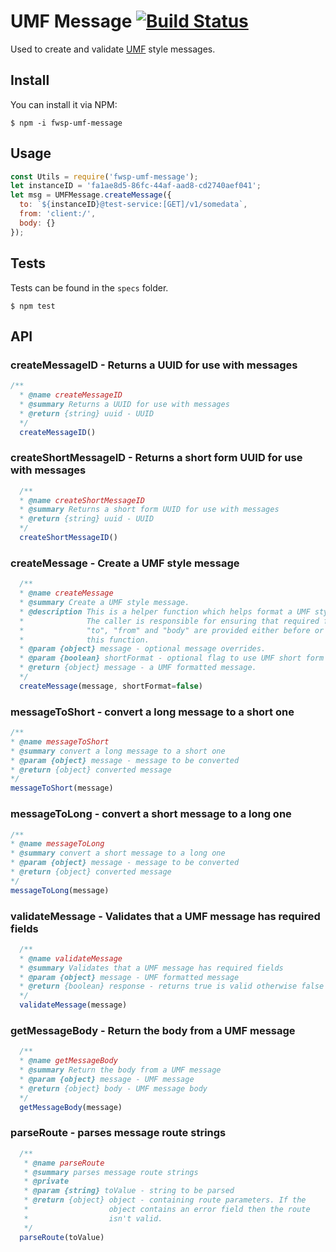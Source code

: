 # UMF Message [![Build Status](https://travis-ci.org/flywheelsports/fwsp-umf-message.svg?branch=master)](https://travis-ci.org/flywheelsports/fwsp-umf-message)
Used to create and validate [UMF](https://github.com/cjus/umf) style messages.

## Install
You can install it via NPM:

```shell
$ npm -i fwsp-umf-message
```

## Usage

```javascript
const Utils = require('fwsp-umf-message');
let instanceID = 'fa1ae8d5-86fc-44af-aad8-cd2740aef041';
let msg = UMFMessage.createMessage({
  to: `${instanceID}@test-service:[GET]/v1/somedata`,
  from: 'client:/',
  body: {}
});
```

## Tests

Tests can be found in the `specs` folder.

```shell
$ npm test
```

## API

### createMessageID - Returns a UUID for use with messages

```javascript
/**
  * @name createMessageID
  * @summary Returns a UUID for use with messages
  * @return {string} uuid - UUID
  */
  createMessageID()
```

### createShortMessageID - Returns a short form UUID for use with messages

```javascript
  /**
  * @name createShortMessageID
  * @summary Returns a short form UUID for use with messages
  * @return {string} uuid - UUID
  */
  createShortMessageID()
```

### createMessage - Create a UMF style message

```javascript
  /**
  * @name createMessage
  * @summary Create a UMF style message.
  * @description This is a helper function which helps format a UMF style message.
  *              The caller is responsible for ensuring that required fields such as
  *              "to", "from" and "body" are provided either before or after using
  *              this function.
  * @param {object} message - optional message overrides.
  * @param {boolean} shortFormat - optional flag to use UMF short form syntax.
  * @return {object} message - a UMF formatted message.
  */
  createMessage(message, shortFormat=false)
```

### messageToShort - convert a long message to a short one

```javascript
/**
* @name messageToShort
* @summary convert a long message to a short one
* @param {object} message - message to be converted
* @return {object} converted message
*/
messageToShort(message)
```

### messageToLong - convert a short message to a long one

```javascript
/**
* @name messageToLong
* @summary convert a short message to a long one
* @param {object} message - message to be converted
* @return {object} converted message
*/
messageToLong(message)
```

### validateMessage - Validates that a UMF message has required fields

```javascript
  /**
  * @name validateMessage
  * @summary Validates that a UMF message has required fields
  * @param {object} message - UMF formatted message
  * @return {boolean} response - returns true is valid otherwise false
  */
  validateMessage(message)
```

### getMessageBody - Return the body from a UMF message

```javascript
  /**
  * @name getMessageBody
  * @summary Return the body from a UMF message
  * @param {object} message - UMF message
  * @return {object} body - UMF message body
  */
  getMessageBody(message)
```

### parseRoute - parses message route strings

```javascript
  /**
   * @name parseRoute
   * @summary parses message route strings
   * @private
   * @param {string} toValue - string to be parsed
   * @return {object} object - containing route parameters. If the
   *                  object contains an error field then the route
   *                  isn't valid.
   */
  parseRoute(toValue)
```

